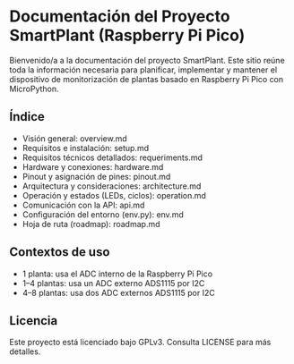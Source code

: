 # Documentación del Proyecto SmartPlant (Raspberry Pi Pico)

Bienvenido/a a la documentación del proyecto SmartPlant. Este sitio reúne toda la información necesaria para planificar, implementar y mantener el dispositivo de monitorización de plantas basado en Raspberry Pi Pico con MicroPython.

## Índice
- Visión general: overview.md
- Requisitos e instalación: setup.md
- Requisitos técnicos detallados: requeriments.md
- Hardware y conexiones: hardware.md
- Pinout y asignación de pines: pinout.md
- Arquitectura y consideraciones: architecture.md
- Operación y estados (LEDs, ciclos): operation.md
- Comunicación con la API: api.md
- Configuración del entorno (env.py): env.md
- Hoja de ruta (roadmap): roadmap.md

## Contextos de uso
- 1 planta: usa el ADC interno de la Raspberry Pi Pico
- 1–4 plantas: usa un ADC externo ADS1115 por I2C
- 4–8 plantas: usa dos ADC externos ADS1115 por I2C

## Licencia
Este proyecto está licenciado bajo GPLv3. Consulta LICENSE para más detalles.
